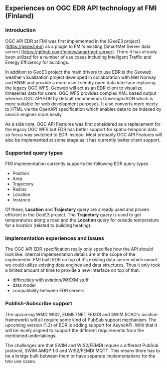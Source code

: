 ## Experiences on OGC EDR API technology at FMI (Finland)

### Introduction

OGC API EDR at FMI was first implemented in the [GeoE3 project] (https://geoe3.eu/) as a plugin to FMI's existing [SmartMet Server data server] (https://github.com/fmidev/smartmet-server). There it has already been utilized for a number of use cases including Intelligent Traffic and Energy Efficiency for buildings.

In addition to GeoE3 project the main drivers to use EDR is the Geoweb weather visualization project developed in collaboration with Met Norway and KNMI and provide a more user friendly open data interface replacing the legacy OGC WFS. Geoweb will act as an EDR client to visualize timeseries data for users. OGC WFS provides complex XML based output whereas OGC API EDR by default recommends CoverageJSON which is more suitable for web development purposes. It also converts more nicely to HTML via the OpenAPI specification which enables data to be indexed by search engines more easily.

As a side note, OGC API Features was first considered as a replacement for the legacy OGC WFS but EDR has better support for spatio-temporal data so focus was switched to EDR instead. Most probably OGC API Features will also be implemented at some stage as it has currently better client support.

### Supported query types

FMI implementation currently supports the following EDR query types

- Position
- Area
- Trajectory
- Radius
- Location
- Instance

Of these, __Location__ and __Trajectory__ query are already used and proven efficient in the GeoE3 project. The __Trajectory__ query is used to get temperatures along a road and the __Location__ query for outside temperature for a location (related to building heating).

### Implementation experiences and issues

The OGC API EDR specification really only specifies how the API should look like. Internal implementation details are in the scope of the implementer. FMI built EDR on top of it's existing data server which meant we could utilize existing data engines and data structures. Thus it only took a limited amount of time to provide a new interface on top of that.

- difficulties with aviation/IWXXM stuff
- data model
- compatibility between EDR servers

### Publish-Subscribe support

The upcoming WMO WIS2, EUMETNET FEMDI and SWIM (ICAO's aviation framework) will all require some kind of PubSub support mechanism. The upcoming version (1.2) of EDR is adding support for AsyncAPI. With that it will be nicely aligned to support the different requirements from the mentioned undertakings.

The challenges are that SWIM and WIS2/FEMDI require a different PubSub protocol, SWIM AMQP 1.0 and WIS2/FEMDI MQTT. This means there has to be a bridge built between them or have separate implementations for the two use cases.